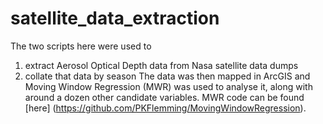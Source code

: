 # satellite_data_extraction
The two scripts here were used to  
1) extract Aerosol Optical Depth data from Nasa satellite data dumps  
2) collate that data by season
The data was then mapped in ArcGIS and Moving Window Regression (MWR) was used to analyse it, along with around a dozen other candidate variables. MWR code can be found [here] (https://github.com/PKFlemming/MovingWindowRegression).
